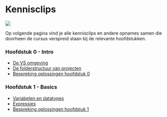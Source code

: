 # Kennisclips

![](../assets/infoclip.png)

Op volgende pagina vind je alle kennisclips en andere opnames samen die doorheen de cursus verspreid staan bij de relevante hoofdstukken.

### Hoofdstuk 0 - Intro

* [De VS omgeving](https://ap.cloud.panopto.eu/Panopto/Pages/Viewer.aspx?id=7f6e9867-6b45-4c98-9255-aacd00880111)
* [De folderstructuur van projecten](https://ap.cloud.panopto.eu/Panopto/Pages/Viewer.aspx?id=f021b918-db11-43e4-93bf-a969006a6868)
* [Bespreking oplossingen hoofdstuk 0](https://ap.cloud.panopto.eu/Panopto/Pages/Viewer.aspx?id=1a353c40-e317-4b1d-b81b-a966007b8ed2)

### Hoofdstuk 1 - Basics

* [Variabelen en datatypes](https://ap.cloud.panopto.eu/Panopto/Pages/Viewer.aspx?id=22d326cf-b619-4cf0-80fc-a966007ffef5)
* [Expressies](https://ap.cloud.panopto.eu/Panopto/Pages/Viewer.aspx?id=3a0370ef-b3da-4642-aeaa-a9660083e329)
* [Bespreking oplossingen hoofdstuk 1](https://ap.cloud.panopto.eu/Panopto/Pages/Viewer.aspx?id=98aec100-00f7-4506-a424-a96800cb6cb3)
